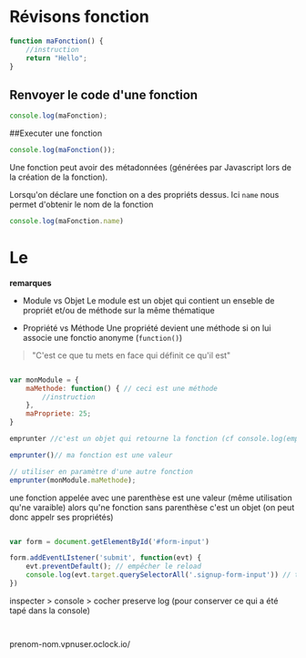 # Révisons fonction

```javascript
function maFonction() {
    //instruction
    return "Hello";
}
```

## Renvoyer le code d'une fonction
```javascript
console.log(maFonction);
```

##Executer une fonction
```javascript
console.log(maFonction());
```
Une fonction peut avoir des métadonnées (générées par Javascript lors de la création de la fonction).

Lorsqu'on déclare une fonction on a des propriéts dessus. Ici `name` nous permet d'obtenir le nom de la fonction
```javascript
console.log(maFonction.name)
```


# Le

**remarques**
- Module vs Objet
Le module est un objet qui contient un enseble de propriét et/ou de méthode sur la même thématique 

- Propriété vs Méthode
Une propriété devient une méthode si on lui associe une fonctio anonyme (`function()`)

> "C'est ce que tu mets en face qui définit ce qu'il est"

```javascript

var monModule = {
    maMethode: function() { // ceci est une méthode
        //instruction
    },
    maPropriete: 25;
}
```


```javascript
emprunter //c'est un objet qui retourne la fonction (cf console.log(emprunter))

emprunter()// ma fonction est une valeur

// utiliser en paramètre d'une autre fonction
emprunter(monModule.maMethode);


```
une fonction appelée avec une parenthèse est une  valeur (même utilisation qu'ne varaible) alors qu'ne fonction sans parenthèse c'est un objet (on peut donc appelr ses propriétés)

```javascript

var form = document.getElementById('#form-input')

form.addEventLIstener('submit', function(evt) {
    evt.preventDefault(); // empêcher le reload
    console.log(evt.target.querySelectorAll('.signup-form-input')) // target correspond à la cible de l'evénement, donc le form
})
```

inspecter > console > cocher preserve log (pour conserver ce qui a été tapé dans la console)
```javascript
```
```javascript
```

prenom-nom.vpnuser.oclock.io/